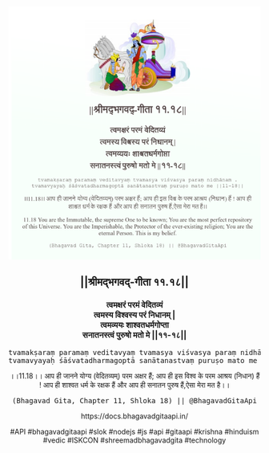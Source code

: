 <img src="../../asset/BG_11_18.png"/>
<center><h2>||श्रीमद्‍भगवद्‍-गीता ११.१८||</h2>
<h3>त्वमक्षरं परमं वेदितव्यं<br/>त्वमस्य विश्वस्य परं निधानम् |<br/>त्वमव्ययः शाश्वतधर्मगोप्ता<br/>सनातनस्त्वं पुरुषो मतो मे ||११-१८||</h3>
<pre>tvamakṣaraṃ paramaṃ veditavyaṃ tvamasya viśvasya paraṃ nidhānam .<br/>tvamavyayaḥ śāśvatadharmagoptā sanātanastvaṃ puruṣo mato me ||11-18||</pre>
<p>।।11.18।। आप ही जानने योग्य (वेदितव्यम्) परम अक्षर हैं; आप ही इस विश्व के परम आश्रय (निधान) हैं ! आप ही शाश्वत धर्म के रक्षक हैं और आप ही सनातन पुरुष हैं,ऐसा मेरा मत है।।</p>
<pre>(Bhagavad Gita, Chapter 11, Shloka 18) || @BhagavadGitaApi</pre><p>https://docs.bhagavadgitaapi.in/</p><p>#API #bhagavadgitaapi #slok #nodejs #js #api #gitaapi #krishna #hinduism #vedic #ISKCON #shreemadbhagavadgita #technology</p></center>